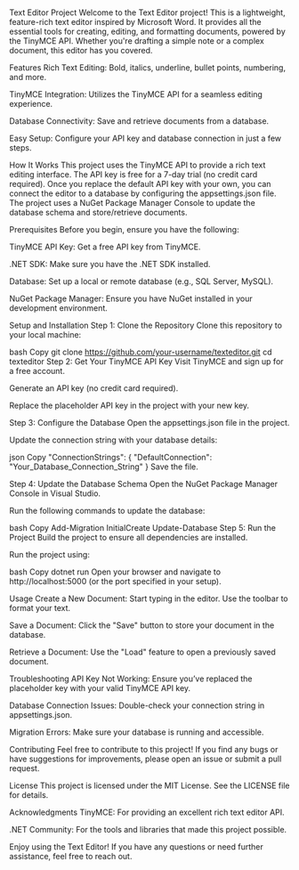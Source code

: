 # 
Text Editor Project
Welcome to the Text Editor project! This is a lightweight, feature-rich text editor inspired by Microsoft Word. It provides all the essential tools for creating, editing, and formatting documents, powered by the TinyMCE API. Whether you're drafting a simple note or a complex document, this editor has you covered.

Features
Rich Text Editing: Bold, italics, underline, bullet points, numbering, and more.

TinyMCE Integration: Utilizes the TinyMCE API for a seamless editing experience.

Database Connectivity: Save and retrieve documents from a database.

Easy Setup: Configure your API key and database connection in just a few steps.

How It Works
This project uses the TinyMCE API to provide a rich text editing interface. The API key is free for a 7-day trial (no credit card required). Once you replace the default API key with your own, you can connect the editor to a database by configuring the appsettings.json file. The project uses a NuGet Package Manager Console to update the database schema and store/retrieve documents.

Prerequisites
Before you begin, ensure you have the following:

TinyMCE API Key: Get a free API key from TinyMCE.

.NET SDK: Make sure you have the .NET SDK installed.

Database: Set up a local or remote database (e.g., SQL Server, MySQL).

NuGet Package Manager: Ensure you have NuGet installed in your development environment.

Setup and Installation
Step 1: Clone the Repository
Clone this repository to your local machine:

bash
Copy
git clone https://github.com/your-username/texteditor.git
cd texteditor
Step 2: Get Your TinyMCE API Key
Visit TinyMCE and sign up for a free account.

Generate an API key (no credit card required).

Replace the placeholder API key in the project with your new key.

Step 3: Configure the Database
Open the appsettings.json file in the project.

Update the connection string with your database details:

json
Copy
"ConnectionStrings": {
    "DefaultConnection": "Your_Database_Connection_String"
}
Save the file.

Step 4: Update the Database Schema
Open the NuGet Package Manager Console in Visual Studio.

Run the following commands to update the database:

bash
Copy
Add-Migration InitialCreate
Update-Database
Step 5: Run the Project
Build the project to ensure all dependencies are installed.

Run the project using:

bash
Copy
dotnet run
Open your browser and navigate to http://localhost:5000 (or the port specified in your setup).

Usage
Create a New Document: Start typing in the editor. Use the toolbar to format your text.

Save a Document: Click the "Save" button to store your document in the database.

Retrieve a Document: Use the "Load" feature to open a previously saved document.

Troubleshooting
API Key Not Working: Ensure you’ve replaced the placeholder key with your valid TinyMCE API key.

Database Connection Issues: Double-check your connection string in appsettings.json.

Migration Errors: Make sure your database is running and accessible.

Contributing
Feel free to contribute to this project! If you find any bugs or have suggestions for improvements, please open an issue or submit a pull request.

License
This project is licensed under the MIT License. See the LICENSE file for details.

Acknowledgments
TinyMCE: For providing an excellent rich text editor API.

.NET Community: For the tools and libraries that made this project possible.

Enjoy using the Text Editor! If you have any questions or need further assistance, feel free to reach out.
